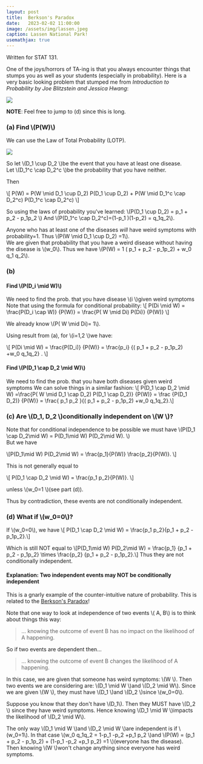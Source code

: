 ```yaml
---
layout: post
title:  Berkson's Paradox
date:   2023-02-02 11:00:00
image: /assets/img/lassen.jpeg
caption: Lassen National Park!
usemathjax: true
---
```


Written for STAT 131.

One of the joys/horrors of TA-ing is that you always encounter things that stumps you as well as your students (especially in probability). Here is a very basic looking problem that stumped me from *Introduction to Probability by Joe Blitzstein and Jessica Hwang*:
<br />


![]({{site.baseurl}}/assets/img/berkson/p37.png)

**NOTE**: Feel free to jump to (d) since this is long.


### (a) Find \\(P(W)\\)

We can use the Law of Total Probability (LOTP).


![]({{site.baseurl}}/assets/img/berkson/LOPT.png)

So let \\(D_1 \cup D_2 \\)be the event that you have at least one disease.  
Let \\(D_1^c \cap D_2^c \\)be the probability that you have neither.

Then  

\\[ P(W) = P(W \mid D_1 \cup D_2) P(D_1 \cup D_2) + P(W \mid D_1^c \cap D_2^c) P(D_1^c \cap D_2^c) \\]


So using the laws of probability you’ve learned:
 \\(P(D_1 \cup D_2) = p_1  + p_2 - p_1p_2 \\)  And \\(P(D_1^c \cap D_2^c)=(1-p_1 )(1-p_2) = q_1q_2\\).

Anyone who has at least one of the diseases *will* have weird symptoms with probability=1.
Thus \\(P(W \mid D_1 \cup D_2) =1\\).   
We are given that probability that you have a weird disease without having the disease is \\(w_0\\).
Thus we have \\(P(W) = 1 ( p_1  + p_2 - p_1p_2) + w_0 q_1 q_2\\).  


### (b)
#### Find \\(P(D_i \mid W)\\)

We need to find the prob. that you have disease \\(i \\)given weird symptoms
Note that using the formula for conditional probability:
 \\[ P(Di \mid W) = \frac{P(D_i \cap W)} {P(W)} = \frac{P( W \mid Di) P(Di)}  {P(W)}   \\]

We already know \\(P( W \mid Di)= 1\\).  

Using result from (a), for \\(i=1,2 \\)we have:

 \\[ P(Di \mid W) = \frac{P(D_i)}  {P(W)} = \frac{p_i} {( p_1  + p_2 - p_1p_2) +w_0 q_1q_2}  . \\]


#### Find \\(P(D_1 \cap D_2 \mid W)\\)
We need to find the prob. that you have both diseases given weird symptoms
We can solve things in a similar fashion:
\\[ P(D_1 \cap D_2 \mid W) =\frac{P( W \mid D_1 \cap D_2) P(D_1 \cap D_2)}  {P(W)}   = \frac {P(D_1 D_2)} {P(W)} = \frac{ p_1 p_2 }{( p_1  + p_2 - p_1p_2) +w_0 q_1q_2}.\\]


###  (c)  Are \\(D_1, D_2 \\)conditionally independent on \\(W \\)?

 Note that for conditional independence to be possible we must have
 \\(P(D_1 \cap D_2\mid W) = P(D_1\mid W)  P(D_2\mid W). \\)  
But we have

\\[P(D_1\mid W)  P(D_2\mid W)  = \frac{p_1}{P(W)}    \frac{p_2}{P(W)}. \\]    

This is not generally equal to

\\[ P(D_1 \cap D_2 \mid W) = \frac{p_1 p_2}{P(W)}.  \\]

unless \\(w_0=1 \\)(see part (d)).  

Thus by contradiction, these events are not conditionally independent.  

### (d) What if \\(w_0=0\\)?  

If \\(w_0=0\\), we have \\[ P(D_1 \cap D_2 \mid W) = \frac{p_1 p_2}{p_1 + p_2 - p_1p_2}.\\]


Which is still NOT equal to \\[P(D_1\mid W)  P(D_2\mid W) =  \frac{p_1} {p_1  + p_2 - p_1p_2} \times \frac{p_2} {p_1  + p_2 - p_1p_2}.\\]
Thus they are not conditionally independent.  

#### Explanation: Two independent events may NOT be conditionally independent

This is a gnarly example of the counter-intuitive nature of probability.
This is related to the [Berkson's Paradox](https://en.wikipedia.org/wiki/Berkson%27s_paradox)!


Note that one way to look at independence of two events \\( A,  B\\) is to think about things this way:

> ...  knowing the outcome of event B has no impact on the likelihood of A happening.

So if two events are dependent then...

> ...  knowing the outcome of event B changes the likelihood of A happening.


In this case, we are given that someone has weird symptoms: \\(W \\).
Then two events we are considering are:  \\(D_1 \mid  W \\)and \\(D_2 \mid  W\\).
Since we are given \\(W \\), they must have \\(D_1 \\)and \\(D_2 \\)since \\(w_0=0\\).

Suppose you know that they don't have \\(D_1\\).  Then they MUST have \\(D_2 \\) since they have weird symptoms.
Hence knowing \\(D_1 \mid W \\)impacts the likelihood of \\(D_2 \mid W\\).

The only way \\(D_1 \mid  W \\)and \\(D_2 \mid  W \\)are independent is if \\(w_0=1\\).
In that case \\(w_0 q_1q_2 = 1-p_1 -p_2 +p_1 p_2 \\)and
 \\(P(W) = (p_1  + p_2 - p_1p_2)  + (1-p_1 -p_2 +p_1 p_2) =1 \\)(everyone has the disease).
Then knowing \\(W \\)won't change anything since everyone has weird symptoms.
